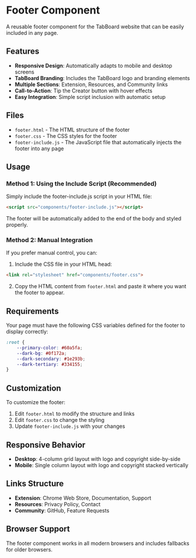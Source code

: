 # Footer Component

A reusable footer component for the TabBoard website that can be easily included in any page.

## Features

- **Responsive Design**: Automatically adapts to mobile and desktop screens
- **TabBoard Branding**: Includes the TabBoard logo and branding elements
- **Multiple Sections**: Extension, Resources, and Community links
- **Call-to-Action**: Tip the Creator button with hover effects
- **Easy Integration**: Simple script inclusion with automatic setup

## Files

- `footer.html` - The HTML structure of the footer
- `footer.css` - The CSS styles for the footer
- `footer-include.js` - The JavaScript file that automatically injects the footer into any page

## Usage

### Method 1: Using the Include Script (Recommended)

Simply include the footer-include.js script in your HTML file:

```html
<script src="components/footer-include.js"></script>
```

The footer will be automatically added to the end of the body and styled properly.

### Method 2: Manual Integration

If you prefer manual control, you can:

1. Include the CSS file in your HTML head:
```html
<link rel="stylesheet" href="components/footer.css">
```

2. Copy the HTML content from `footer.html` and paste it where you want the footer to appear.

## Requirements

Your page must have the following CSS variables defined for the footer to display correctly:

```css
:root {
    --primary-color: #60a5fa;
    --dark-bg: #0f172a;
    --dark-secondary: #1e293b;
    --dark-tertiary: #334155;
}
```

## Customization

To customize the footer:

1. Edit `footer.html` to modify the structure and links
2. Edit `footer.css` to change the styling
3. Update `footer-include.js` with your changes

## Responsive Behavior

- **Desktop**: 4-column grid layout with logo and copyright side-by-side
- **Mobile**: Single column layout with logo and copyright stacked vertically

## Links Structure

- **Extension**: Chrome Web Store, Documentation, Support
- **Resources**: Privacy Policy, Contact
- **Community**: GitHub, Feature Requests

## Browser Support

The footer component works in all modern browsers and includes fallbacks for older browsers. 